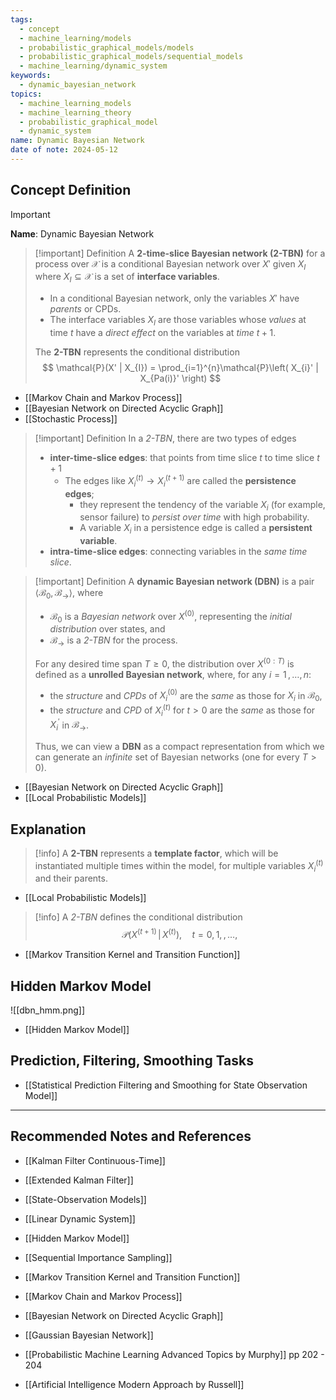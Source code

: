 ```yaml
---
tags:
  - concept
  - machine_learning/models
  - probabilistic_graphical_models/models
  - probabilistic_graphical_models/sequential_models
  - machine_learning/dynamic_system
keywords:
  - dynamic_bayesian_network
topics:
  - machine_learning_models
  - machine_learning_theory
  - probabilistic_graphical_model
  - dynamic_system
name: Dynamic Bayesian Network
date of note: 2024-05-12
---
```


## Concept Definition

>[!important]
>**Name**: Dynamic Bayesian Network

>[!important] Definition
>A **2-time-slice Bayesian network (2-TBN)** for a process over $\mathcal{X}$ is a conditional Bayesian network over $X'$ given $X_{I}$ where $X_{I} \subseteq \mathcal{X}$ is a set of **interface variables**.
>- In a conditional Bayesian network, only the variables $X'$ have *parents* or CPDs.
>- The interface variables $X_{I}$ are those variables whose *values* at time $t$ have a *direct effect* on the variables at *time* $t + 1$.
>  
>The **2-TBN** represents the conditional distribution
>$$
>\mathcal{P}(X' | X_{I}) = \prod_{i=1}^{n}\mathcal{P}\left( X_{i}' | X_{Pa(i)}' \right)
>$$

- [[Markov Chain and Markov Process]]
- [[Bayesian Network on Directed Acyclic Graph]]
- [[Stochastic Process]]

>[!important] Definition
>In a *2-TBN*, there are two types of edges
>- **inter-time-slice edges**: that points from time slice $t$ to time slice $t+1$
>	- The edges like $X_{i}^{(t)} \to X_{i}^{(t+1)}$ are called the **persistence edges**; 
>		- they represent the tendency of the variable $X_{i}$ (for example, sensor failure) to *persist over time* with high probability.
>		- A variable $X_{i}$ in a persistence edge is called a **persistent variable**.
>- **intra-time-slice edges**: connecting variables in the *same time slice*. 



>[!important] Definition
>A **dynamic Bayesian network (DBN)** is a pair $\left\langle \mathcal{B}_{0}, \mathcal{B}_{\rightarrow} \right\rangle$, where 
>- $\mathcal{B}_{0}$ is a *Bayesian network* over $X^{(0)}$, representing the *initial distribution* over states, and 
>- $\mathcal{B}_{\rightarrow}$ is a *2-TBN* for the process. 
>  
>For any desired time span $T \ge 0$, the distribution over $X^{(0:T)}$ is defined as a **unrolled Bayesian network**, where, for any $i = 1 \,{,}\ldots{,}\, n:$ 
>- the *structure* and *CPDs* of $X_{i}^{(0)}$  are the *same* as those for $X_{i}$ in $\mathcal{B}_{0}$, 
>- the *structure* and *CPD* of  $X_{i}^{(t)}$ for $t > 0$ are the *same* as those for $X_{i}^{'}$ in $\mathcal{B}_{\rightarrow}$. 
>  
>Thus, we can view a **DBN** as a compact representation from which we can generate an *infinite* set of Bayesian networks (one for every $T > 0$). 

- [[Bayesian Network on Directed Acyclic Graph]]
- [[Local Probabilistic Models]]


## Explanation

>[!info]
>A **2-TBN** represents a **template factor**, which will be instantiated  multiple times within the model, for multiple variables $X_{i}^{(t)}$ and their parents.

- [[Local Probabilistic Models]]

>[!info]
>A *2-TBN* defines the conditional distribution 
>$$
>\mathcal{P}(X^{(t+1)} \,|\, X^{(t)}), \quad t = 0,\,1,\,{,}\ldots{,}\,
>$$

- [[Markov Transition Kernel and Transition Function]]

## Hidden Markov Model

![[dbn_hmm.png]]


- [[Hidden Markov Model]]

## Prediction, Filtering, Smoothing Tasks

- [[Statistical Prediction Filtering and Smoothing for State Observation Model]]



-----------
##  Recommended Notes and References


- [[Kalman Filter Continuous-Time]]
- [[Extended Kalman Filter]]
- [[State-Observation Models]]
- [[Linear Dynamic System]]


- [[Hidden Markov Model]]
- [[Sequential Importance Sampling]]


- [[Markov Transition Kernel and Transition Function]]
- [[Markov Chain and Markov Process]]
- [[Bayesian Network on Directed Acyclic Graph]]
- [[Gaussian Bayesian Network]]


- [[Probabilistic Machine Learning Advanced Topics by Murphy]] pp 202 - 204
- [[Artificial Intelligence Modern Approach by Russell]]